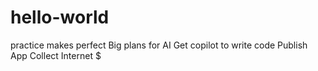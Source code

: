 # hello-world
practice makes perfect
Big plans for AI
Get copilot to write code
Publish App
Collect Internet $

